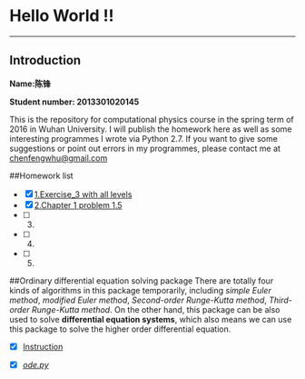 # **Hello World !!**
------

## Introduction
**Name:陈锋**

**Student number: 2013301020145**

This is the repository for computational physics course in the spring term of 2016 in Wuhan University. 
I will publish the homework here as well as some interesting programmes I wrote via Python 2.7.
If you want to give some suggestions or point out errors in my programmes, please contact me at chenfengwhu@gmail.com 

##Homework list
- [x] [1.Exercise_3 with all levels](https://github.com/chenfeng2013301020145/computational-physics_N2013301020145/blob/master/Exercise/1st%20assignment.md)
- [x] [2.Chapter 1 problem 1.5](https://www.zybuluo.com/355073677/note/318129)
- [ ] 3.
- [ ] 4.
- [ ] 5.

##Ordinary differential equation solving package
There are totally four kinds of algorithms in this package temporarily, including *simple Euler method*, *modified Euler method*, *Second-order Runge-Kutta method*, *Third-order Runge-Kutta method*. 
On the other hand, this package can be also used to solve **differential equation systems**, which also means we can use this package to solve the higher order differential equation.
- [x] [Instruction](https://www.zybuluo.com/355073677/note/323818)

- [x] [*ode.py*](https://github.com/chenfeng2013301020145/computational-physics_N2013301020145/blob/master/ode_package/ode.py)





